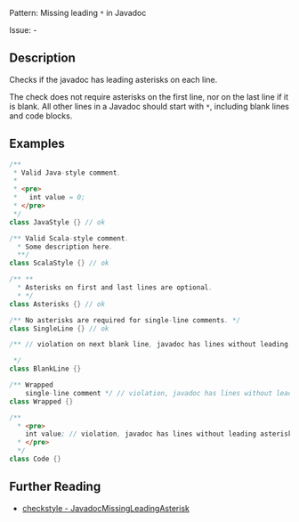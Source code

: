 Pattern: Missing leading `*` in Javadoc

Issue: -

## Description

Checks if the javadoc has leading asterisks on each line.

The check does not require asterisks on the first line, nor on the last line if it is blank. All other lines in a Javadoc should start with `*`, including blank lines and code blocks. 

## Examples

```java
/**
 * Valid Java-style comment.
 *
 * <pre>
 *   int value = 0;
 * </pre>
 */
class JavaStyle {} // ok

/** Valid Scala-style comment.
  * Some description here.
  **/
class ScalaStyle {} // ok

/** **
  * Asterisks on first and last lines are optional.
  * */
class Asterisks {} // ok

/** No asterisks are required for single-line comments. */
class SingleLine {} // ok

/** // violation on next blank line, javadoc has lines without leading asterisk.

 */
class BlankLine {}

/** Wrapped
    single-line comment */ // violation, javadoc has lines without leading asterisk.
class Wrapped {}

/**
  * <pre>
    int value; // violation, javadoc has lines without leading asterisk.
  * </pre>
  */
class Code {}
```

## Further Reading

* [checkstyle - JavadocMissingLeadingAsterisk](https://checkstyle.org/checks/javadoc/javadocmissingleadingasterisk.html#JavadocMissingLeadingAsterisk)